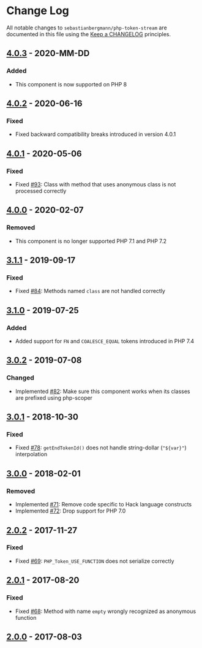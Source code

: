 # Change Log

All notable changes to `sebastianbergmann/php-token-stream` are documented in this file using the [Keep a CHANGELOG](http://keepachangelog.com/) principles.

## [4.0.3] - 2020-MM-DD

### Added

* This component is now supported on PHP 8

## [4.0.2] - 2020-06-16

### Fixed

* Fixed backward compatibility breaks introduced in version 4.0.1

## [4.0.1] - 2020-05-06

### Fixed

* Fixed [#93](https://github.com/sebastianbergmann/php-token-stream/issues/93): Class with method that uses anonymous class is not processed correctly

## [4.0.0] - 2020-02-07

### Removed

* This component is no longer supported PHP 7.1 and PHP 7.2

## [3.1.1] - 2019-09-17

### Fixed

* Fixed [#84](https://github.com/sebastianbergmann/php-token-stream/issues/84): Methods named `class` are not handled correctly

## [3.1.0] - 2019-07-25

### Added

* Added support for `FN` and `COALESCE_EQUAL` tokens introduced in PHP 7.4

## [3.0.2] - 2019-07-08

### Changed

* Implemented [#82](https://github.com/sebastianbergmann/php-token-stream/issues/82): Make sure this component works when its classes are prefixed using php-scoper

## [3.0.1] - 2018-10-30

### Fixed

* Fixed [#78](https://github.com/sebastianbergmann/php-token-stream/pull/78): `getEndTokenId()` does not handle string-dollar (`"${var}"`) interpolation

## [3.0.0] - 2018-02-01

### Removed

* Implemented [#71](https://github.com/sebastianbergmann/php-token-stream/issues/71): Remove code specific to Hack language constructs
* Implemented [#72](https://github.com/sebastianbergmann/php-token-stream/issues/72): Drop support for PHP 7.0

## [2.0.2] - 2017-11-27

### Fixed

* Fixed [#69](https://github.com/sebastianbergmann/php-token-stream/issues/69): `PHP_Token_USE_FUNCTION` does not serialize correctly

## [2.0.1] - 2017-08-20

### Fixed

* Fixed [#68](https://github.com/sebastianbergmann/php-token-stream/issues/68): Method with name `empty` wrongly recognized as anonymous function

## [2.0.0] - 2017-08-03

[4.0.3]: https://github.com/sebastianbergmann/php-token-stream/compare/4.0.2...master
[4.0.2]: https://github.com/sebastianbergmann/php-token-stream/compare/4.0.1...4.0.2
[4.0.1]: https://github.com/sebastianbergmann/php-token-stream/compare/4.0.0...4.0.1
[4.0.0]: https://github.com/sebastianbergmann/php-token-stream/compare/3.1.1...4.0.0
[3.1.1]: https://github.com/sebastianbergmann/php-token-stream/compare/3.1.0...3.1.1
[3.1.0]: https://github.com/sebastianbergmann/php-token-stream/compare/3.0.2...3.1.0
[3.0.2]: https://github.com/sebastianbergmann/php-token-stream/compare/3.0.1...3.0.2
[3.0.1]: https://github.com/sebastianbergmann/php-token-stream/compare/3.0.0...3.0.1
[3.0.0]: https://github.com/sebastianbergmann/php-token-stream/compare/2.0...3.0.0
[2.0.2]: https://github.com/sebastianbergmann/php-token-stream/compare/2.0.1...2.0.2
[2.0.1]: https://github.com/sebastianbergmann/php-token-stream/compare/2.0.0...2.0.1
[2.0.0]: https://github.com/sebastianbergmann/php-token-stream/compare/1.4.11...2.0.0
